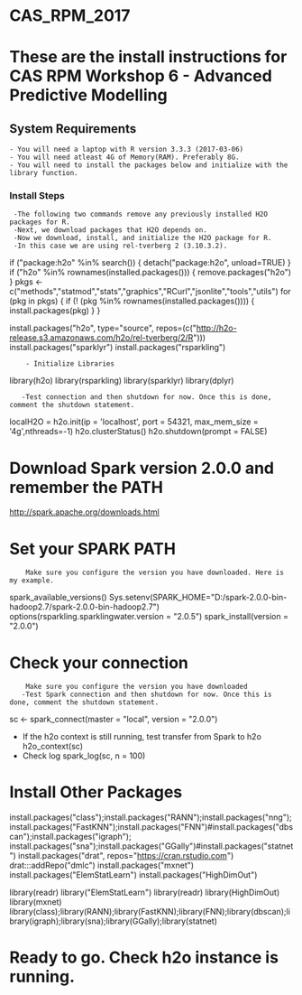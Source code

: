 # CAS_RPM_2017
# These are the install instructions for CAS RPM Workshop 6 - Advanced Predictive Modelling

## System Requirements
    - You will need a laptop with R version 3.3.3 (2017-03-06)
    - You will need atleast 4G of Memory(RAM). Preferably 8G.
    - You will need to install the packages below and initialize with the library function. 
### Install Steps
     -The following two commands remove any previously installed H2O packages for R.
     -Next, we download packages that H2O depends on. 
     -Now we download, install, and initialize the H2O package for R. 
     -In this case we are using rel-tverberg 2 (3.10.3.2).
if ("package:h2o" %in% search()) { detach("package:h2o", unload=TRUE) }
if ("h2o" %in% rownames(installed.packages())) { remove.packages("h2o") }
pkgs <- c("methods","statmod","stats","graphics","RCurl","jsonlite","tools","utils")
for (pkg in pkgs) {
  if (! (pkg %in% rownames(installed.packages()))) { install.packages(pkg) }
}
     
install.packages("h2o", type="source", repos=(c("http://h2o-release.s3.amazonaws.com/h2o/rel-tverberg/2/R")))
install.packages("sparklyr")
install.packages("rsparkling")

        - Initialize Libraries
library(h2o)
library(rsparkling)
library(sparklyr)
library(dplyr)

       -Test connection and then shutdown for now. Once this is done, comment the shutdown statement.
localH2O = h2o.init(ip = 'localhost', port = 54321, max_mem_size = '4g',nthreads=-1)
h2o.clusterStatus()
h2o.shutdown(prompt = FALSE) 
               
# Download Spark version 2.0.0 and remember the PATH
http://spark.apache.org/downloads.html
    
# Set your SPARK PATH
        Make sure you configure the version you have downloaded. Here is my example.
spark_available_versions()
Sys.setenv(SPARK_HOME="D:/spark-2.0.0-bin-hadoop2.7/spark-2.0.0-bin-hadoop2.7") 
options(rsparkling.sparklingwater.version = "2.0.5") 
spark_install(version = "2.0.0") 

# Check your connection
        Make sure you configure the version you have downloaded
       -Test Spark connection and then shutdown for now. Once this is done, comment the shutdown statement.

sc <- spark_connect(master = "local", version = "2.0.0")
- If the h2o context is still running, test transfer from Spark to h2o
h2o_context(sc)
- Check log
spark_log(sc, n = 100)


# Install Other Packages

install.packages("class");install.packages("RANN");install.packages("nng");install.packages("FastKNN");install.packages("FNN")#install.packages("dbscan");install.packages("igraph");
install.packages("sna");install.packages("GGally")#install.packages("statnet")
install.packages("drat", repos="https://cran.rstudio.com")
drat:::addRepo("dmlc")
install.packages("mxnet")
install.packages("ElemStatLearn")
install.packages("HighDimOut")

library(readr)
library("ElemStatLearn")
library(readr)
library(HighDimOut)
library(mxnet)
library(class);library(RANN);library(FastKNN);library(FNN);library(dbscan);library(igraph);library(sna);library(GGally);library(statnet)


# Ready to go. Check h2o instance is running. 

   
